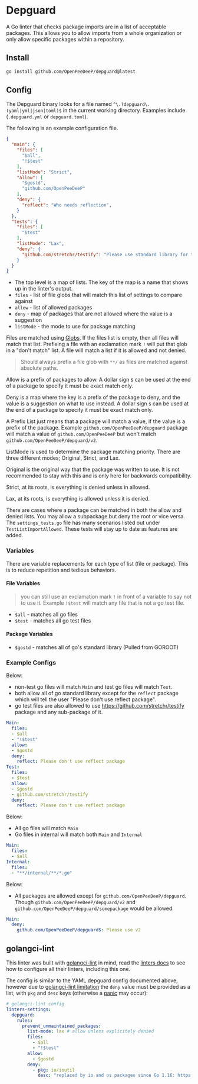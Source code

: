 # Depguard

A Go linter that checks package imports are in a list of acceptable packages.
This allows you to allow imports from a whole organization or only
allow specific packages within a repository. 

## Install

```bash
go install github.com/OpenPeeDeeP/depguard@latest
```

## Config

The Depguard binary looks for a file named `^\.?depguard\.(yaml|yml|json|toml)$` in the current working directory. Examples include (`.depguard.yml` or `depguard.toml`).

The following is an example configuration file.

```json
{
  "main": {
    "files": [
      "$all",
      "!$test"
    ],
    "listMode": "Strict",
    "allow": [
      "$gostd",
      "github.com/OpenPeeDeeP"
    ],
    "deny": {
      "reflect": "Who needs reflection",
    }
  },
  "tests": {
    "files": [
      "$test"
    ],
    "listMode": "Lax",
    "deny": {
      "github.com/stretchr/testify": "Please use standard library for tests"
    }
  }
}
```

- The top level is a map of lists. The key of the map is a name that shows up in 
the linter's output.
- `files` - list of file globs that will match this list of settings to compare against
- `allow` - list of allowed packages
- `deny` - map of packages that are not allowed where the value is a suggestion
- `listMode` - the mode to use for package matching

Files are matched using [Globs](https://github.com/gobwas/glob). If the files 
list is empty, then all files will match that list. Prefixing a file
with an exclamation mark `!` will put that glob in a "don't match" list. A file
will match a list if it is allowed and not denied.

> Should always prefix a file glob with `**/` as files are matched against absolute paths.

Allow is a prefix of packages to allow. A dollar sign `$` can be used at the end
of a package to specify it must be exact match only.

Deny is a map where the key is a prefix of the package to deny, and the value
is a suggestion on what to use instead. A dollar sign `$` can be used at the end
of a package to specify it must be exact match only.

A Prefix List just means that a package will match a value, if the value is a 
prefix of the package. Example `github.com/OpenPeeDeeP/depguard` package will match
a value of `github.com/OpenPeeDeeP` but won't match `github.com/OpenPeeDeeP/depguard/v2`.

ListMode is used to determine the package matching priority. There are three
different modes; Original, Strict, and Lax.

Original is the original way that the package was written to use. It is not recommended
to stay with this and is only here for backwards compatibility.

Strict, at its roots, is everything is denied unless in allowed.

Lax, at its roots, is everything is allowed unless it is denied.

There are cases where a package can be matched in both the allow and denied lists.
You may allow a subpackage but deny the root or vice versa. The `settings_tests.go` file
has many scenarios listed out under `TestListImportAllowed`. These tests will stay
up to date as features are added.

### Variables

There are variable replacements for each type of list (file or package). This is
to reduce repetition and tedious behaviors.

#### File Variables

> you can still use an exclamation mark `!` in front of a variable to say not to 
use it. Example `!$test` will match any file that is not a go test file.

- `$all` - matches all go files
- `$test` - matches all go test files

#### Package Variables

- `$gostd` - matches all of go's standard library (Pulled from GOROOT)

### Example Configs

Below:

- non-test go files will match `Main` and test go files will match `Test`.
- both allow all of go standard library except for the `reflect` package which will
tell the user "Please don't use reflect package".
- go test files are also allowed to use https://github.com/stretchr/testify package
and any sub-package of it.

```yaml
Main:
  files:
  - $all
  - "!$test"
  allow:
  - $gostd
  deny:
    reflect: Please don't use reflect package
Test:
  files:
  - $test
  allow:
  - $gostd
  - github.com/stretchr/testify
  deny:
    reflect: Please don't use reflect package
```

Below:

- All go files will match `Main`
- Go files in internal will match both `Main` and `Internal`

```yaml
Main:
  files:
  - $all
Internal:
  files:
  - "**/internal/**/*.go"
```

Below:

- All packages are allowed except for `github.com/OpenPeeDeeP/depguard`. Though
`github.com/OpenPeeDeeP/depguard/v2` and `github.com/OpenPeeDeeP/depguard/somepackage`
would be allowed.

```yaml
Main:
  deny:
    github.com/OpenPeeDeeP/depguard$: Please use v2
```

## golangci-lint

This linter was built with
[golangci-lint](https://github.com/golangci/golangci-lint) in mind, read the [linters docs](https://golangci-lint.run/usage/linters/#depguard) to see how to configure all their linters, including this one.

The config is similar to the YAML depguard config documented above, however due to [golangci-lint limitation](https://github.com/golangci/golangci-lint/pull/4227) the `deny` value must be provided as a list, with `pkg` and `desc` keys (otherwise a [panic](https://github.com/OpenPeeDeeP/depguard/issues/74) may occur):

```yaml
# golangci-lint config
linters-settings:
  depguard:
    rules:
      prevent_unmaintained_packages:
        list-mode: lax # allow unless explicitely denied
        files:
          - $all
          - "!$test"
        allow:
          - $gostd
        deny:
          - pkg: io/ioutil
            desc: "replaced by io and os packages since Go 1.16: https://tip.golang.org/doc/go1.16#ioutil"
```
